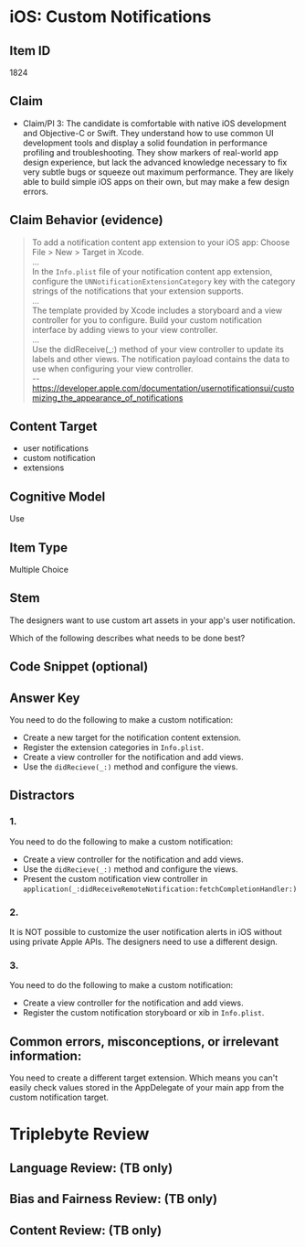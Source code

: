 # iOS: Custom Notifications


## Item ID
1824

## Claim
-   Claim/PI 3: The candidate is comfortable with native iOS development and Objective-C or Swift. They understand how to use common UI development tools and display a solid foundation in performance profiling and troubleshooting. They show markers of real-world app design experience, but lack the advanced knowledge necessary to fix very subtle bugs or squeeze out maximum performance. They are likely able to build simple iOS apps on their own, but may make a few design errors.


## Claim Behavior (evidence)

> To add a notification content app extension to your iOS app:
> Choose File > New > Target in Xcode.  
> ...  
> In the `Info.plist` file of your notification content app extension, configure the `UNNotificationExtensionCategory` key with the category strings of the notifications that your extension supports.  
> ...  
> The template provided by Xcode includes a storyboard and a view controller for you to configure. Build your custom notification interface by adding views to your view controller.  
> ...  
> Use the didReceive(_:) method of your view controller to update its labels and other views. The notification payload contains the data to use when configuring your view controller.  
> -- https://developer.apple.com/documentation/usernotificationsui/customizing_the_appearance_of_notifications

## Content Target
* user notifications
* custom notification
* extensions


## Cognitive Model
Use


## Item Type
Multiple Choice


## Stem
The designers want to use custom art assets in your app's user notification.

Which of the following describes what needs to be done best?


## Code Snippet (optional)



## Answer Key
You need to do the following to make a custom notification:
* Create a new target for the notification content extension.
* Register the extension categories in `Info.plist`.
* Create a view controller for the notification and add views.
* Use the `didRecieve(_:)` method and configure the views.


## Distractors
### 1.
You need to do the following to make a custom notification:
* Create a view controller for the notification and add views.
* Use the `didRecieve(_:)` method and configure the views.
* Present the custom notification view controller in `application(_:didReceiveRemoteNotification:fetchCompletionHandler:)`


### 2.
It is NOT possible to customize the user notification alerts in iOS without using private Apple APIs.
The designers need to use a different design.


### 3.
You need to do the following to make a custom notification:
* Create a view controller for the notification and add views.
* Register the custom notification storyboard or xib in `Info.plist`.


## Common errors, misconceptions, or irrelevant information:
You need to create a different target extension.  Which means you can't easily check values stored in the AppDelegate of your main app from the custom notification target.


# Triplebyte Review


## Language Review: (TB only)


## Bias and Fairness Review: (TB only)


## Content Review: (TB only)

